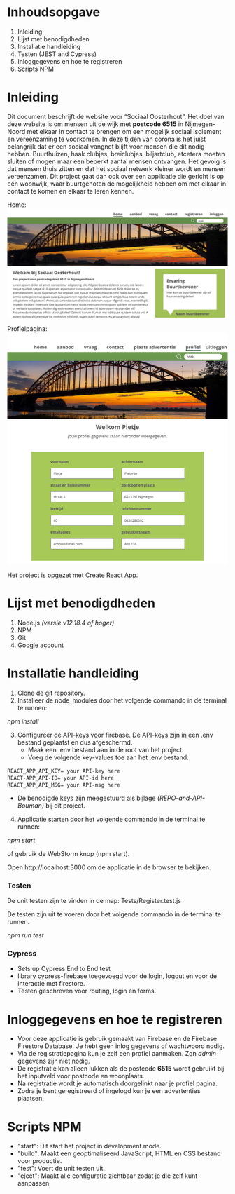# Inhoudsopgave
1. Inleiding
2. Lijst met benodigdheden
3. Installatie handleiding
4. Testen (JEST and Cypress)
5. Inloggegevens en hoe te registreren
6. Scripts NPM

# Inleiding
Dit document beschrijft de website voor “Sociaal Oosterhout”.
Het doel van deze website is om mensen uit de wijk met **postcode 6515** in Nijmegen-Noord met elkaar in contact te brengen om een mogelijk sociaal isolement en vereenzaming te voorkomen.
In deze tijden van corona is het juist belangrijk dat er een sociaal vangnet blijft voor mensen die dit nodig hebben.
Buurthuizen, haak clubjes, breiclubjes, biljartclub, etcetera moeten sluiten of mogen maar een beperkt aantal mensen ontvangen. Het gevolg is dat mensen thuis zitten en dat het sociaal netwerk kleiner wordt en mensen vereenzamen.
Dit project gaat dan ook over een applicatie die gericht is op een woonwijk, waar buurtgenoten de mogelijkheid hebben om met elkaar in contact te komen en elkaar te leren kennen.

Home:
![Home](./src/assets/screenshot.png)

Profielpagina:
![Profiel](./src/assets/profiel.png)

Het project is opgezet met  [Create React App](https://github.com/facebook/create-react-app).

# Lijst met benodigdheden
1. Node.js _(versie v12.18.4 of hoger)_
2. NPM
3. Git
4. Google account

# Installatie handleiding
1. Clone de git repository. 
2. Installeer de node_modules door het volgende commando in de terminal te runnen:

_npm install_

3. Configureer de API-keys voor firebase.
   De API-keys zijn in een .env bestand geplaatst en dus afgeschermd.
   - Maak een .env bestand aan in de root van het project.
   - Voeg de volgende key-values toe aan het .env bestand.
    
```text
REACT_APP_API_KEY= your API-key here
REACT-APP_API-ID= your API-id here
REACT_APP_API_MSG= your API-msg here
```

- De benodigde keys zijn meegestuurd als bijlage _(REPO-and-API-Bouman)_ bij dit project.
  

4. Applicatie starten door het volgende commando in de terminal te runnen:

_npm start_

of gebruik de WebStorm knop (npm start). 

Open http://localhost:3000 om de applicatie in de browser te bekijken.

### Testen
De unit testen zijn te vinden in de map: Tests/Register.test.js

De testen zijn uit te voeren door het volgende commando in de terminal te runnen.

_npm run test_

### Cypress
- Sets up Cypress End to End test
- library cypress-firebase toegevoegd voor de login, logout en voor de interactie met firestore.
- Testen geschreven voor routing, login en forms.


# Inloggegevens en hoe te registreren
* Voor deze applicatie is gebruik gemaakt van Firebase en de Firebase Firestore Database. Je hebt geen inlog gegevens of wachtwoord nodig.
* Via de registratiepagina kun je zelf een profiel aanmaken. Zgn _admin_ gegevens zijn niet nodig.
* De registratie kan alleen lukken als de postcode **6515** wordt gebruikt bij het inputveld voor postcode en woonplaats.
* Na registratie wordt je automatisch doorgelinkt naar je profiel pagina.
* Zodra je bent geregistreerd of ingelogd kun je een advertenties plaatsen.

# Scripts NPM
- "start": Dit start het project in development mode.
- "build": Maakt een geoptimaliseerd JavaScript, HTML en CSS bestand voor productie.
- "test": Voert de unit testen uit.
- "eject": Maakt alle configuratie zichtbaar zodat je die zelf kunt aanpassen.
